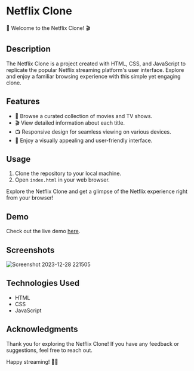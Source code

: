 # Netflix Clone

🍿 Welcome to the Netflix Clone! 🎬

## Description

The Netflix Clone is a project created with HTML, CSS, and JavaScript to replicate the popular Netflix streaming platform's user interface. Explore and enjoy a familiar browsing experience with this simple yet engaging clone.

## Features

- 🎥 Browse a curated collection of movies and TV shows.
- 🎬 View detailed information about each title.
- 📺 Responsive design for seamless viewing on various devices.
- 🍿 Enjoy a visually appealing and user-friendly interface.

## Usage

1. Clone the repository to your local machine.
2. Open `index.html` in your web browser.

Explore the Netflix Clone and get a glimpse of the Netflix experience right from your browser!

## Demo

Check out the live demo [here](https://shitalilapate.github.io/netflix-clone/).

## Screenshots

![Screenshot 2023-12-28 221505](https://github.com/SHITALILAPATE/netflix-clone/assets/130491601/3208eec1-ed03-43f6-b682-9d31f7250ac7)


## Technologies Used

- HTML
- CSS
- JavaScript

## Acknowledgments

Thank you for exploring the Netflix Clone! If you have any feedback or suggestions, feel free to reach out.

Happy streaming! 🍿🎉
